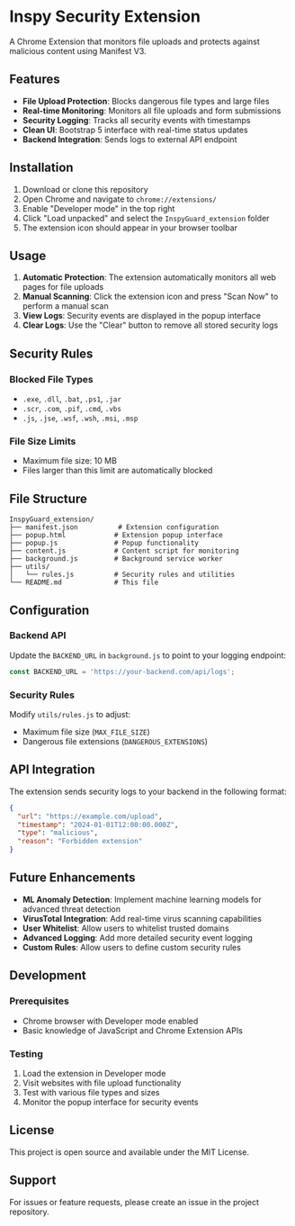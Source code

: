 # Inspy Security Extension

A Chrome Extension that monitors file uploads and protects against malicious content using Manifest V3.

## Features

- **File Upload Protection**: Blocks dangerous file types and large files
- **Real-time Monitoring**: Monitors all file uploads and form submissions
- **Security Logging**: Tracks all security events with timestamps
- **Clean UI**: Bootstrap 5 interface with real-time status updates
- **Backend Integration**: Sends logs to external API endpoint

## Installation

1. Download or clone this repository
2. Open Chrome and navigate to `chrome://extensions/`
3. Enable "Developer mode" in the top right
4. Click "Load unpacked" and select the `InspyGuard_extension` folder
5. The extension icon should appear in your browser toolbar

## Usage

1. **Automatic Protection**: The extension automatically monitors all web pages for file uploads
2. **Manual Scanning**: Click the extension icon and press "Scan Now" to perform a manual scan
3. **View Logs**: Security events are displayed in the popup interface
4. **Clear Logs**: Use the "Clear" button to remove all stored security logs

## Security Rules

### Blocked File Types
- `.exe`, `.dll`, `.bat`, `.ps1`, `.jar`
- `.scr`, `.com`, `.pif`, `.cmd`, `.vbs`
- `.js`, `.jse`, `.wsf`, `.wsh`, `.msi`, `.msp`

### File Size Limits
- Maximum file size: 10 MB
- Files larger than this limit are automatically blocked

## File Structure

```
InspyGuard_extension/
├── manifest.json          # Extension configuration
├── popup.html            # Extension popup interface
├── popup.js              # Popup functionality
├── content.js            # Content script for monitoring
├── background.js         # Background service worker
├── utils/
│   └── rules.js          # Security rules and utilities
└── README.md             # This file
```

## Configuration

### Backend API
Update the `BACKEND_URL` in `background.js` to point to your logging endpoint:

```javascript
const BACKEND_URL = 'https://your-backend.com/api/logs';
```

### Security Rules
Modify `utils/rules.js` to adjust:
- Maximum file size (`MAX_FILE_SIZE`)
- Dangerous file extensions (`DANGEROUS_EXTENSIONS`)

## API Integration

The extension sends security logs to your backend in the following format:

```json
{
  "url": "https://example.com/upload",
  "timestamp": "2024-01-01T12:00:00.000Z",
  "type": "malicious",
  "reason": "Forbidden extension"
}
```

## Future Enhancements

- **ML Anomaly Detection**: Implement machine learning models for advanced threat detection
- **VirusTotal Integration**: Add real-time virus scanning capabilities
- **User Whitelist**: Allow users to whitelist trusted domains
- **Advanced Logging**: Add more detailed security event logging
- **Custom Rules**: Allow users to define custom security rules

## Development

### Prerequisites
- Chrome browser with Developer mode enabled
- Basic knowledge of JavaScript and Chrome Extension APIs

### Testing
1. Load the extension in Developer mode
2. Visit websites with file upload functionality
3. Test with various file types and sizes
4. Monitor the popup interface for security events

## License

This project is open source and available under the MIT License.

## Support

For issues or feature requests, please create an issue in the project repository.

